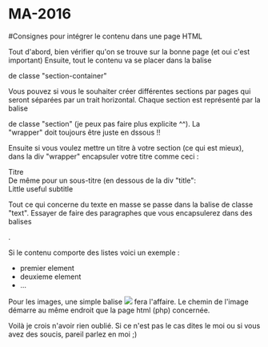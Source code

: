 # MA-2016

#Consignes pour intégrer le contenu dans une page HTML

Tout d'abord, bien vérifier qu'on se trouve sur la bonne page (et oui c'est important)
Ensuite, tout le contenu va se placer dans la balise <div> de classe "section-container"

Vous pouvez si vous le souhaiter créer différentes sections par pages qui seront séparées par un trait horizontal. Chaque section est représenté par la balise <section> de classe "section" (je peux pas faire plus explicite ^^). La <div> "wrapper" doit toujours être juste en dssous !!

Ensuite si vous voulez mettre un titre à votre section (ce qui est mieux), dans la div "wrapper" encapsuler votre titre comme ceci : <div class="title">Titre</div>
De même pour un sous-titre (en dessous de la div "title": <div class="subtitle">Little useful subtitle</div>

Tout ce qui concerne du texte en masse se passe dans la balise <di> de classe "text". Essayer de faire des paragraphes que vous encapsulerez dans des balises <p>.

Si le contenu comporte des listes voici un exemple :
<p>
	<ul>
		<li>premier element</li>
		<li>deuxieme element</li>
		<li>...</li>
	</ul>
</p>

Pour les images, une simple balise <img src="chemin_vers_image"/> fera l'affaire. Le chemin de l'image démarre au même endroit que la page html (php) concernée.

Voilà je crois n'avoir rien oublié.
Si ce n'est pas le cas dites le moi ou si vous avez des soucis, pareil parlez en moi ;)